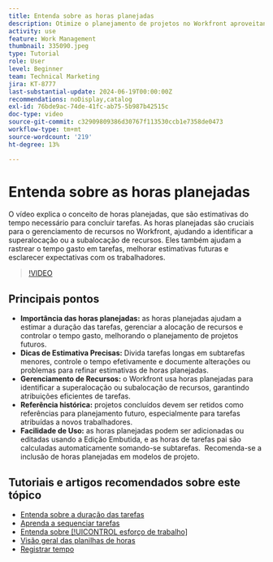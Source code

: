 ```yaml
---
title: Entenda sobre as horas planejadas
description: Otimize o planejamento de projetos no Workfront aproveitando as horas planejadas para estimar durações, gerenciar recursos, rastrear tempo, utilizar referências históricas e simplificar atribuições.
activity: use
feature: Work Management
thumbnail: 335090.jpeg
type: Tutorial
role: User
level: Beginner
team: Technical Marketing
jira: KT-8777
last-substantial-update: 2024-06-19T00:00:00Z
recommendations: noDisplay,catalog
exl-id: 76bde9ac-74de-41fc-ab75-5b987b42515c
doc-type: video
source-git-commit: c32909809386d30767f113530ccb1e7358de0473
workflow-type: tm+mt
source-wordcount: '219'
ht-degree: 13%

---
```


# Entenda sobre as horas planejadas

O vídeo explica o conceito de horas planejadas, que são estimativas do tempo necessário para concluir tarefas.
As horas planejadas são cruciais para o gerenciamento de recursos no Workfront, ajudando a identificar a superalocação ou a subalocação de recursos.
Eles também ajudam a rastrear o tempo gasto em tarefas, melhorar estimativas futuras e esclarecer expectativas com os trabalhadores.


>[!VIDEO](https://video.tv.adobe.com/v/335090/?quality=12&learn=on&enablevpops)


## Principais pontos

* **Importância das horas planejadas:** as horas planejadas ajudam a estimar a duração das tarefas, gerenciar a alocação de recursos e controlar o tempo gasto, melhorando o planejamento de projetos futuros. &#x200B;
* **Dicas de Estimativa Precisas:** Divida tarefas longas em subtarefas menores, controle o tempo efetivamente e documente alterações ou problemas para refinar estimativas de horas planejadas. &#x200B;
* **Gerenciamento de Recursos:** o Workfront usa horas planejadas para identificar a superalocação ou subalocação de recursos, garantindo atribuições eficientes de tarefas. &#x200B;
* **Referência histórica:** projetos concluídos devem ser retidos como referências para planejamento futuro, especialmente para tarefas atribuídas a novos trabalhadores. &#x200B;
* **Facilidade de Uso:** as horas planejadas podem ser adicionadas ou editadas usando a Edição Embutida, e as horas de tarefas pai são calculadas automaticamente somando-se subtarefas. &#x200B; Recomenda-se a inclusão de horas planejadas em modelos de projeto. &#x200B;


## Tutoriais e artigos recomendados sobre este tópico

* [Entenda sobre a duração das tarefas](/help/manage-work/tasks/understand-task-durations.md)
* [Aprenda a sequenciar tarefas](/help/manage-work/tasks/learn-to-sequence-tasks.md)
* [Entenda sobre [!UICONTROL esforço de trabalho]](/help/manage-work/tasks/understand-work-effort.md)
* [Visão geral das planilhas de horas](https://experienceleague.adobe.com/pt-br/docs/workfront/using/timesheets/details/timesheets-overview)
* [Registrar tempo](https://experienceleague.adobe.com/pt-br/docs/workfront/using/timesheets/create-and-manage-timesheets-in-adobe-workfront/log-time)
